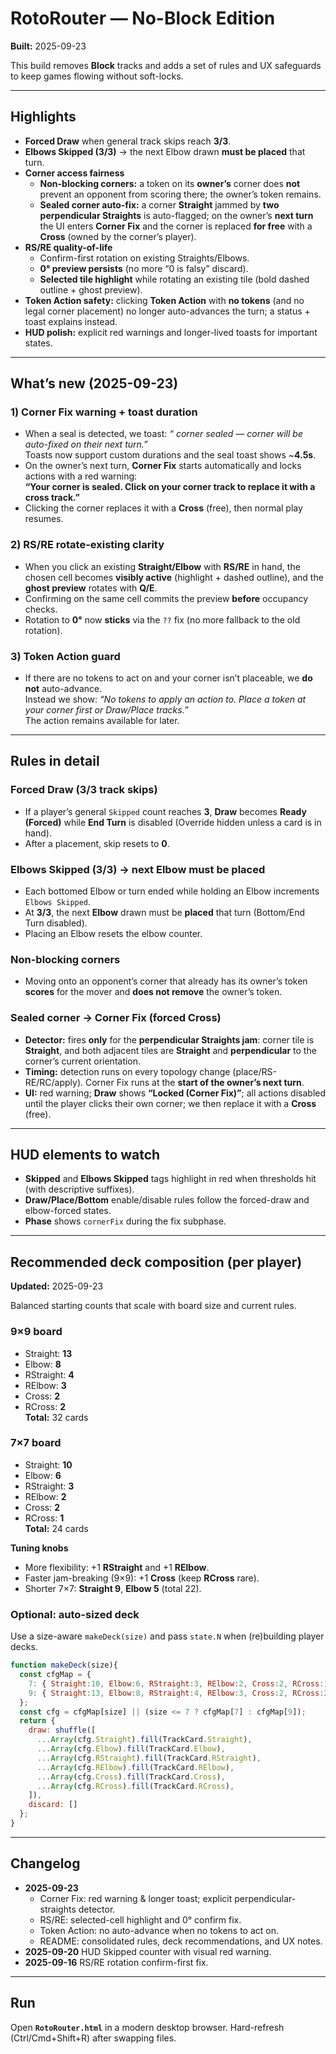 
# RotoRouter — No-Block Edition

**Built:** 2025-09-23

This build removes **Block** tracks and adds a set of rules and UX safeguards to keep games flowing without soft-locks.

---

## Highlights
- **Forced Draw** when general track skips reach **3/3**.
- **Elbows Skipped (3/3)** → the next Elbow drawn **must be placed** that turn.
- **Corner access fairness**
  - **Non-blocking corners:** a token on its **owner’s** corner does **not** prevent an opponent from scoring there; the owner’s token remains.
  - **Sealed corner auto-fix:** a corner **Straight** jammed by **two perpendicular Straights** is auto-flagged; on the owner’s **next turn** the UI enters **Corner Fix** and the corner is replaced **for free** with a **Cross** (owned by the corner’s player).
- **RS/RE quality-of-life**
  - Confirm-first rotation on existing Straights/Elbows.
  - **0° preview persists** (no more “0 is falsy” discard).
  - **Selected tile highlight** while rotating an existing tile (bold dashed outline + ghost preview).
- **Token Action safety:** clicking **Token Action** with **no tokens** (and no legal corner placement) no longer auto-advances the turn; a status + toast explains instead.
- **HUD polish:** explicit red warnings and longer-lived toasts for important states.

---

## What’s new (2025-09-23)

### 1) Corner Fix warning + toast duration
- When a seal is detected, we toast: *“<Color> corner sealed — corner will be auto-fixed on their next turn.”*  
  Toasts now support custom durations and the seal toast shows ~**4.5s**.
- On the owner’s next turn, **Corner Fix** starts automatically and locks actions with a red warning:  
  **“Your corner is sealed. Click on your corner track to replace it with a cross track.”**
- Clicking the corner replaces it with a **Cross** (free), then normal play resumes.

### 2) RS/RE rotate-existing clarity
- When you click an existing **Straight/Elbow** with **RS/RE** in hand, the chosen cell becomes **visibly active** (highlight + dashed outline), and the **ghost preview** rotates with **Q/E**.
- Confirming on the same cell commits the preview **before** occupancy checks.
- Rotation to **0°** now **sticks** via the `??` fix (no more fallback to the old rotation).

### 3) Token Action guard
- If there are no tokens to act on and your corner isn’t placeable, we **do not** auto-advance.  
  Instead we show: *“No tokens to apply an action to. Place a token at your corner first or Draw/Place tracks.”*  
  The action remains available for later.

---

## Rules in detail

### Forced Draw (3/3 track skips)
- If a player’s general `Skipped` count reaches **3**, **Draw** becomes **Ready (Forced)** while **End Turn** is disabled (Override hidden unless a card is in hand).  
- After a placement, skip resets to **0**.

### Elbows Skipped (3/3) → next Elbow must be placed
- Each bottomed Elbow or turn ended while holding an Elbow increments `Elbows Skipped`.
- At **3/3**, the next **Elbow** drawn must be **placed** that turn (Bottom/End Turn disabled).  
- Placing an Elbow resets the elbow counter.

### Non-blocking corners
- Moving onto an opponent’s corner that already has its owner’s token **scores** for the mover and **does not remove** the owner’s token.

### Sealed corner → Corner Fix (forced Cross)
- **Detector:** fires **only** for the **perpendicular Straights jam**: corner tile is **Straight**, and both adjacent tiles are **Straight** and **perpendicular** to the corner’s current orientation.
- **Timing:** detection runs on every topology change (place/RS-RE/RC/apply). Corner Fix runs at the **start of the owner’s next turn**.
- **UI:** red warning; **Draw** shows **“Locked (Corner Fix)”**; all actions disabled until the player clicks their own corner; we then replace it with a **Cross** (free).

---

## HUD elements to watch
- **Skipped** and **Elbows Skipped** tags highlight in red when thresholds hit (with descriptive suffixes).
- **Draw/Place/Bottom** enable/disable rules follow the forced-draw and elbow-forced states.
- **Phase** shows `cornerFix` during the fix subphase.

---

## Recommended deck composition (per player)

**Updated:** 2025-09-23

Balanced starting counts that scale with board size and current rules.

### 9×9 board
- Straight: **13**
- Elbow: **8**
- RStraight: **4**
- RElbow: **3**
- Cross: **2**
- RCross: **2**  
**Total:** 32 cards

### 7×7 board
- Straight: **10**
- Elbow: **6**
- RStraight: **3**
- RElbow: **2**
- Cross: **2**
- RCross: **1**  
**Total:** 24 cards

**Tuning knobs**
- More flexibility: +1 **RStraight** and +1 **RElbow**.
- Faster jam-breaking (9×9): +1 **Cross** (keep **RCross** rare).
- Shorter 7×7: **Straight 9**, **Elbow 5** (total 22).

### Optional: auto-sized deck
Use a size-aware `makeDeck(size)` and pass `state.N` when (re)building player decks.

```js
function makeDeck(size){
  const cfgMap = {
    7: { Straight:10, Elbow:6, RStraight:3, RElbow:2, Cross:2, RCross:1 },
    9: { Straight:13, Elbow:8, RStraight:4, RElbow:3, Cross:2, RCross:2 },
  };
  const cfg = cfgMap[size] || (size <= 7 ? cfgMap[7] : cfgMap[9]);
  return {
    draw: shuffle([
      ...Array(cfg.Straight).fill(TrackCard.Straight),
      ...Array(cfg.Elbow).fill(TrackCard.Elbow),
      ...Array(cfg.RStraight).fill(TrackCard.RStraight),
      ...Array(cfg.RElbow).fill(TrackCard.RElbow),
      ...Array(cfg.Cross).fill(TrackCard.Cross),
      ...Array(cfg.RCross).fill(TrackCard.RCross),
    ]),
    discard: []
  };
}
```

---

## Changelog
- **2025-09-23**
  - Corner Fix: red warning & longer toast; explicit perpendicular-straights detector.
  - RS/RE: selected-cell highlight and 0° confirm fix.
  - Token Action: no auto-advance when no tokens to act on.
  - README: consolidated rules, deck recommendations, and UX notes.
- **2025-09-20** HUD Skipped counter with visual red warning.
- **2025-09-16** RS/RE rotation confirm-first fix.

---

## Run
Open **`RotoRouter.html`** in a modern desktop browser. Hard-refresh (Ctrl/Cmd+Shift+R) after swapping files.
